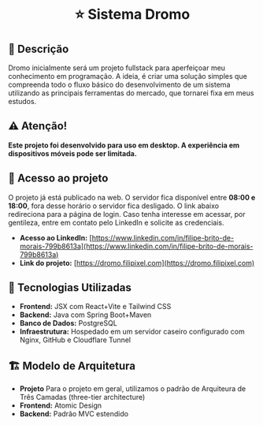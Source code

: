 <h1 align="center">⭐ Sistema Dromo</h1>

## 📗 Descrição

Dromo inicialmente será um projeto fullstack para aperfeiçoar meu conhecimento em programação. A ideia, é criar uma solução simples que compreenda todo o fluxo básico do desenvolvimento de um sistema utilizando as principais ferramentas do mercado, que tornarei fixa em meus estudos.

## ⚠️ Atenção!

**Este projeto foi desenvolvido para uso em desktop. A experiência em dispositivos móveis pode ser limitada.**

## 🔐 Acesso ao projeto

O projeto já está publicado na web. O servidor fica disponível entre **08:00 e 18:00**, fora desse horário o servidor fica desligado.
O link abaixo redireciona para a página de login. Caso tenha interesse em acessar, por gentileza, entre em contato pelo LinkedIn e solicite as credenciais.

- **Acesso ao LinkedIn:** [https://www.linkedin.com/in/filipe-brito-de-morais-799b8613a](https://www.linkedin.com/in/filipe-brito-de-morais-799b8613a)
- **Link do projeto:** [https://dromo.filipixel.com](https://dromo.filipixel.com)

## 🤖 Tecnologias Utilizadas

- **Frontend:** JSX com React+Vite e Tailwind CSS
- **Backend:** Java com Spring Boot+Maven
- **Banco de Dados:** PostgreSQL
- **Infraestrutura:** Hospedado em um servidor caseiro configurado com Nginx, GitHub e Cloudflare Tunnel

## 🏗️ Modelo de Arquitetura

- **Projeto** Para o projeto em geral, utilizamos o padrão de Arquiteura de Três Camadas (three-tier architecture)
- **Frontend:** Atomic Design
- **Backend:** Padrão MVC estendido
